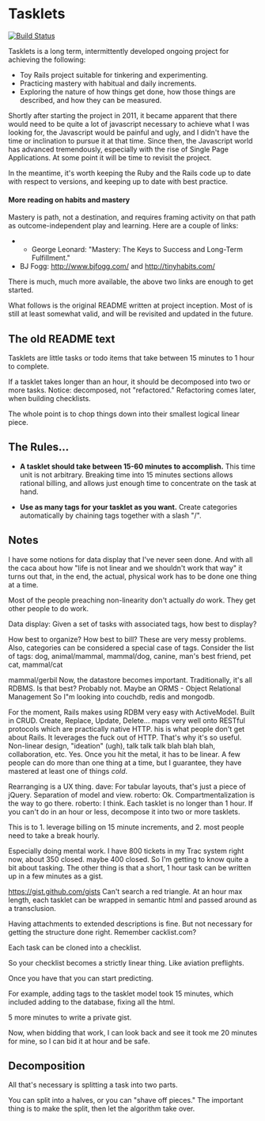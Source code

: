 # Tasklets

[![Build
Status](https://travis-ci.org/doolin/tasklets.svg?branch=master)](http://travis-ci.org/doolin/tasklets)

Tasklets is a long term, intermittently developed ongoing project
for achieving the following:

* Toy Rails project suitable for tinkering and experimenting.
* Practicing mastery with habitual and daily increments.
* Exploring the nature of how things get done, how those things
are described, and how they can be measured.

Shortly after starting the project in 2011, it became apparent
that there would need to be quite a lot of javascript necessary
to achieve what I was looking for, the Javascript would be painful
and ugly, and I didn't have the time or inclination to pursue it
at that time. Since then, the Javascript world has advanced
tremendously, especially with the rise of Single Page Applications.
At some point it will be time to revisit the project.

In the meantime, it's worth keeping the Ruby and the Rails
code up to date with respect to versions, and keeping up
to date with best practice.

#### More reading on habits and mastery

Mastery is path, not a destination, and requires framing activity
on that path as outcome-independent play and learning. Here are a
couple of links:

* * George Leonard: "Mastery: The Keys to Success and Long-Term
    Fulfillment."
* BJ Fogg: http://www.bjfogg.com/ and http://tinyhabits.com/

There is much, much more available, the above two links are enough
to get started.

What follows is the original README written at project inception.
Most of is still at least somewhat valid, and will be revisited and
updated in the future.

## The old README text

Tasklets are little tasks or todo items that take between 15 minutes
to 1 hour to complete.

If a tasklet takes longer than an hour, it should be decomposed
into two or more tasks.  Notice: decomposed, not "refactored."
Refactoring comes later, when building checklists.

The whole point is to chop things down into their smallest
logical linear piece.

## The Rules...

* **A tasklet should take between 15-60 minutes to accomplish.**  This
time unit is not arbitrary. Breaking time into 15 minutes sections
allows rational billing, and allows just enough time to concentrate
on the task at hand.

* **Use as many tags for your tasklet as you want.** Create categories
automatically by chaining tags together with a slash "/".

## Notes

I have some notions for data display that I've never seen done.
And with all the caca about how "life is not linear and we shouldn't
work that way" it turns out that, in the end, the actual, physical
work has to be done one thing at a time.

Most of the people preaching non-linearity don't actually *do* work.
They get other people to do work.

Data display:
Given a set of tasks with associated tags, how best to display?


How best to organize?
How best to bill?
These are very messy problems.
Also, categories can be considered a special case of tags.
Consider the list of tags:
dog, animal/mammal, mammal/dog, canine, man's best friend, pet
cat, mammal/cat

mammal/gerbil
Now, the datastore becomes important.
Traditionally, it's all RDBMS.
Is that best?
Probably not.
Maybe an ORMS - Object Relational Management
So I"m looking into couchdb, redis and mongodb.


For the moment, Rails makes using RDBM very easy with ActiveModel.  Built in CRUD.
Create, Replace, Update, Delete... maps very well onto RESTful
protocols which are practically native HTTP.
his is what people don't get about Rails.  It leverages the
fuck out of HTTP.  That's why it's so useful.
Non-linear design, "ideation" (ugh), talk talk talk blah blah blah, collaboration, etc.
Yes.  Once you hit the metal, it has to be linear.
A few people can do more than one thing at a time, but I
guarantee, they have mastered at least one of things *cold*.


Rearranging is a UX thing.
dave: For tabular layouts, that's just a piece of jQuery.  Separation of model and view.
roberto: Ok. Compartmentalization is the way to go there.
roberto: I think.
Each tasklet is no longer than 1 hour.
If you can't do in an hour or less, decompose it into two or more tasklets.


This is to 1. leverage billing on 15 minute increments,
and 2. most people need to take a break hourly.


Especially doing mental work.
I have 800 tickets in my Trac system right now, about 350 closed.
maybe 400 closed.
So I'm getting to know quite a bit about tasking.
The other thing is that a short, 1 hour task can be written up in a few minutes as a gist.


https://gist.github.com/gists
Can't search a red triangle.
At an hour max length, each tasklet can be wrapped in
semantic html and passed around as a transclusion.



Having attachments to extended descriptions is fine.
But not necessary for getting the structure done right.
Remember cacklist.com?

Each task can be cloned into a checklist.

So your checklist becomes a strictly linear thing.  Like aviation preflights.

Once you have that you can start predicting.

For example, adding tags to the tasklet model took 15 minutes,
which included adding to the database, fixing all the html.

5 more minutes to write a private gist.

Now, when bidding that work, I can look back and see it took me
20 minutes for mine, so I can bid it at hour and be safe.


## Decomposition

All that's necessary is splitting a task into two parts.

You can split into a halves, or you can "shave off pieces."
The important thing is to make the split, then let the algorithm
take over.



